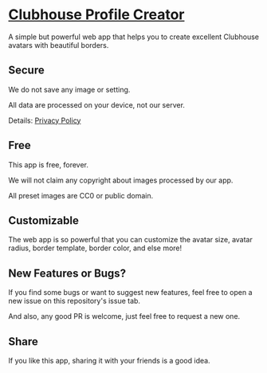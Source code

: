 # [Clubhouse Profile Creator](http://chpic.xyz)
A simple but powerful web app that helps you to create excellent Clubhouse avatars with beautiful borders.

## Secure
We do not save any image or setting.

All data are processed on your device, not our server.

Details: [Privacy Policy](https://github.com/TheAndreBass/CHPic/blob/main/Privacy.md)

## Free
This app is free, forever.

We will not claim any copyright about images processed by our app.

All preset images are CC0 or public domain.

## Customizable
The web app is so powerful that you can customize the avatar size, avatar radius, border template, border color, and else more!

## New Features or Bugs?
If you find some bugs or want to suggest new features, feel free to open a new issue on this repository's issue tab.

And also, any good PR is welcome, just feel free to request a new one.

## Share
If you like this app, sharing it with your friends is a good idea.
